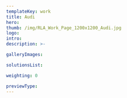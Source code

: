 ```yaml
---
templateKey: work
title: Audi
hero: 
thumb: /img/RLA_Work_Page_1200x1200_Audi.jpg
logo: 
intro: 
description: >-

galleryImages:

solutionsList:

weighting: 0

previewType:
---
```

